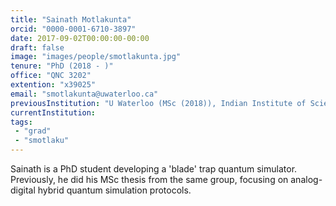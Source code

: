 ```yaml
---
title: "Sainath Motlakunta"
orcid: "0000-0001-6710-3897"
date: 2017-09-02T00:00:00-00:00
draft: false
image: "images/people/smotlakunta.jpg"
tenure: "PhD (2018 - )"
office: "QNC 3202"
extention: "x39025"
email: "smotlakunta@uwaterloo.ca"
previousInstitution: "U Waterloo (MSc (2018)), Indian Institute of Science Education and Research, Pune (BSc-MSc)"
currentInstitution: 
tags:
 - "grad"
 - "smotlaku"
---
```


Sainath is a PhD student developing a 'blade' trap quantum simulator. Previously, he did his MSc thesis from the same group, focusing on analog-digital hybrid quantum simulation protocols.
